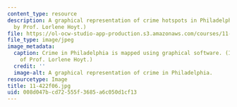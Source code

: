 ```yaml
---
content_type: resource
description: A graphical representation of crime hotspots in Philadelphia. (Image
  by Prof. Lorlene Hoyt.)
file: https://ol-ocw-studio-app-production.s3.amazonaws.com/courses/11-422-downtown-management-organizations-fall-2006/008d047bcd72555f3685a6c050d1cf13_11-422f06.jpg
file_type: image/jpeg
image_metadata:
  caption: Crime in Philadelphia is mapped using graphical software. (Image courtesy
    of Prof. Lorlene Hoyt.)
  credit: ''
  image-alt: A graphical representation of crime in Philadelphia.
resourcetype: Image
title: 11-422f06.jpg
uid: 008d047b-cd72-555f-3685-a6c050d1cf13
---
```

